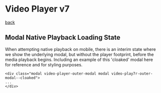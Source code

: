 # Video Player v7
[back](./index.html)

## Modal Native Playback Loading State 

When attempting native playback on mobile, there is an interim state where we show the underlying modal, but without the player footprint, before the media playback begins. Including an example of this 'cloaked' modal here for reference and for styling purposes.


<div class="modal video-player-outer-modal modal video-play7r-outer-modal--cloaked">
  <div class="modal__inner">
    <div class="modal__header"><a class="modal__close" rel="modal:close" href="#" data-track="" data-label="close" data-context="video-player7 "></a></div>
    <div class="modal__content">
      <div class="video-play7r-modal">
        <div class="video-play7r-modal__placeholder" style="background-color:green; background-image: url('https://www.sho.com/site/image-bin/images/1042640_1_0/1042640_1_0_trl01_1280x640.jpg');">
          <div class="video-play7r__big-play-button"></div>
        </div>
      </div>
    </div>
  </div>
</div>

```
<div class="modal video-player-outer-modal modal video-play7r-outer-modal--cloaked">
...
</div>
```

<script type="text/javascript">
  setTimeout(function(el){el.className = el.className+ ' modal-open'}, 250,
  document.getElementsByTagName('body')[0])
</script>